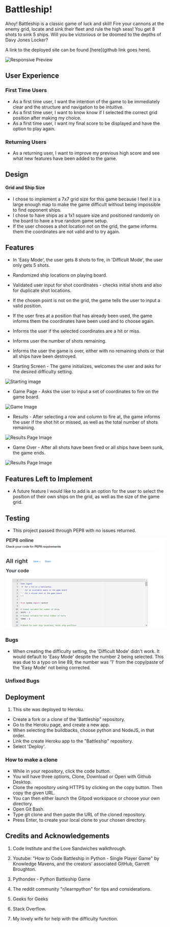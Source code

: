 # Battleship!

Ahoy! Battleship is a classic game of luck and skill! Fire your cannons at the enemy grid, locate and sink their fleet and rule the high seas! You get 8 shots to sink 5 ships. Will you be victorious or be doomed to the depths of Davy Jones Locker?

A link to the deployed site can be found [here](github link goes here).

![Responsive Preview](./assets/images/responsive-preview.png)

## User Experience

### First Time Users
* As a first time user, I want the intention of the game to be immediately clear and the structure and navigation to be intuitive. 
* As a first time user, I want to know know if I selected the correct grid position after making my choice.
* As a first time user, I want my final score to be displayed and have the option to play again.

### Returning Users
* As a returning user, I want to improve my previous high score and see what new features have been added to the game.

## Design

#### Grid and Ship Size
* I chose to implement a 7x7 grid size for this game because I feel it is a large enough map to make the game difficult without being impossible to find opponent ships. 
* I chose to have ships as a 1x1 square size and positioned randomly on the board to have a true random game setup.
* If the user chooses a shot location not on the grid, the game informs them the coordinates are not valid and to try again.


## Features

* In 'Easy Mode', the user gets 8 shots to fire, in 'Difficult Mode', the user only gets 5 shots.
* Randomized ship locations on playing board.
* Validated user input for shot coordinates - checks initial shots and also for duplicate shot locations.
* If the chosen point is not on the grid, the game tells the user to input a valid position. 
* If the user fires at a position that has already been used, the game informs them the coordinates have been used and to choose again. 
* Informs the user if the selected coordinates are a hit or miss. 
* Informs user the number of shots remaining.
* Informs the user the game is over, either with no remaining shots or that all ships have been destroyed.

* Starting Screen - The game initializes, welcomes the user and asks for the desired difficulty setting.

![Starting image](./assets/images/starting-image.png)

* Game Page - Asks the user to input a set of coordinates to fire on the game board.

![Game Image](./assets/images/game-image.png)

* Results - After selecting a row and column to fire at, the game informs the user if the shot hit or missed, as well as the total number of shots remaining. 

![Results Page Image](./assets/images/results-page.png)

* Game Over - After all shots have been fired or all ships have been sunk, the game ends.

![Results Page Image](./assets/images/results-page.png)

## Features Left to Implement
* A future feature I would like to add is an option for the user to select the position of their own ships on the grid, as well as the size of the game grid.

## Testing
*  This project passed through PEP8 with no issues returned.

![PEP8 Testing Image](./assets/images/PEP8.png)

### Bugs
* When creating the difficulty setting, the 'Difficult Mode' didn't work. It would default to 'Easy Mode' despite the number 2 being selected. This was due to a typo on line 89, the number was '1' from the copy/paste of the 'Easy Mode' not being corrected. 

### Unfixed Bugs

## Deployment
1. This site was deployed to Heroku. 
* Create a fork or a clone of the 'Battleship" repository.
* Go to the Heroku page, and create a new app.
* When selecting the buildbacks, choose python and NodeJS, in that order.
* Link the create Heroku app to the "Battleship" repository.
* Select 'Deploy'.

### How to make a clone
* While in your repository, click the code button.
* You will have three options, Clone, Download or Open with Github Desktop. 
* Clone the repository using HTTPS by clicking on the copy button. Then copy the given URL.
* You can then either launch the Gitpod workspace or choose your own directory.
* Open Git Bash.
* Type git clone and then paste the URL of the cloned repository.
* Press Enter, to create your local clone to your chosen directory.

## Credits and Acknowledgements

1. Code Institute and the Love Sandwiches walkthrough.

2. Youtube: "How to Code Battleship in Python - Single Player Game" by Knowledge Mavens, and the creators' associated GitHub, Garrett Broughton.

3. Pythondex - Python Battleship Game

4. The reddit community "r/learnpython" for tips and considerations.

5. Geeks for Geeks 

6. Stack Overflow.

7. My lovely wife for help with the difficulty function.